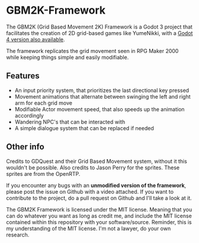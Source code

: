 # GBM2K-Framework

The GBM2K (Grid Based Movement 2K) Framework is a Godot 3 project that facilitates the creation of 2D grid-based games like YumeNikki, with a [Godot 4 version also available](https://github.com/Oplexitie/GBM2K-Framework/tree/main).

The framework replicates the grid movement seen in RPG Maker 2000 while keeping things simple and easily modifiable.

## Features

- An input priority system, that prioritizes the last directional key pressed
- Movement animations that alternate between swinging the left and right arm for each grid move
- Modifiable Actor movement speed, that also speeds up the animation accordingly
- Wandering NPC's that can be interacted with
- A simple dialogue system that can be replaced if needed

## Other info

Credits to GDQuest and their Grid Based Movement system, without it this wouldn't be possible.
Also credits to Jason Perry for the sprites. These sprites are from the OpenRTP.

If you encounter any bugs with an **unmodified version of the framework**, please post the issue on Github with a video attached.
If you want to contribute to the project, do a pull request on Github and I'll take a look at it.

The GBM2K Framework is licensed under the MIT license.
Meaning that you can do whatever you want as long as credit me, and include the MIT license contained within this repository with your software/source.
Reminder, this is my understanding of the MIT license. I'm not a lawyer, do your own research.
